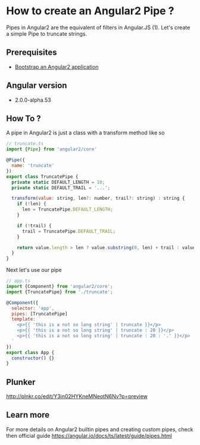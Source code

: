 # How to create an Angular2 Pipe ?

Pipes in Angular2 are the equivalent of filters in Angular.JS (1). Let's create a simple Pipe to truncate strings.

## Prerequisites

 * [Bootstrap an Angular2 application](bootstrap.md)

## Angular version

- 2.0.0-alpha.53

## How To ?

A pipe in Angular2 is just a class with a transform method like so

```javascript
// truncate.ts
import {Pipe} from 'angular2/core'

@Pipe({
  name: 'truncate'
})
export class TruncatePipe {
  private static DEFAULT_LENGTH = 10;
  private static DEFAULT_TRAIL = '...';

  transform(value: string, len?: number, trail?: string) : string {
    if (!len) {
      len = TruncatePipe.DEFAULT_LENGTH;
    }

    if (!trail) {
      trail = TruncatePipe.DEFAULT_TRAIL;
    }

    return value.length > len ? value.substring(0, len) + trail : value;
  }
}
```

Next let's use our pipe

```javascript
// app.ts
import {Component} from 'angular2/core';
import {TruncatePipe} from './truncate';

@Component({
  selector: 'app',
  pipes: [TruncatePipe]
  template: `
    <p>{{ 'this is a not so long string' | truncate }}</p>
    <p>{{ 'this is a not so long string' | truncate : 20 }}</p>
    <p>{{ 'this is a not so long string' | truncate : 20 : '.' }}</p>
  `
})
export class App {
  constructor() {}
}
```

## Plunker

http://plnkr.co/edit/Y3in02HYKneMNeotN6Nv?p=preview

## Learn more

For more details on Angular2 builtin pipes and creating custom pipes, check then official guide https://angular.io/docs/ts/latest/guide/pipes.html
